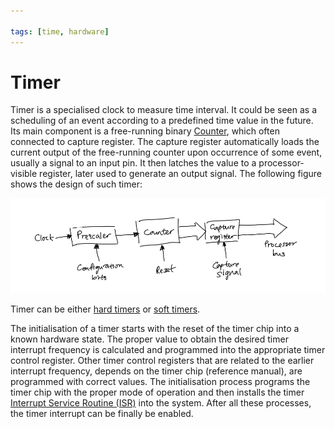 ```yaml
---

tags: [time, hardware]
---
```


# Timer

Timer is a specialised clock to measure time interval. It could be seen as a
scheduling of an event according to a predefined time value in the future. Its
main component is a free-running binary [Counter](202404061109.md), which often
connected to capture register. The capture register automatically loads the
current output of the free-running counter upon occurrence of some event,
usually a signal to an input pin. It then latches the value to a
processor-visible register, later used to generate an output signal. The
following figure shows the design of such timer:

![Timer with prescaler and capture register](./pic/timer-with-prescaler-and-capture-register.png)

Timer can be either [hard timers](202405251400.md) or [soft timers](202405251401.md).

The initialisation of a timer starts with the reset of the timer chip into a
known hardware state. The proper value to obtain the desired timer interrupt
frequency is calculated and programmed into the appropriate timer control
register. Other timer control registers that are related to the earlier
interrupt frequency, depends on the timer chip (reference manual), are
programmed with correct values. The initialisation process programs the timer
chip with the proper mode of operation and then installs the timer
[Interrupt Service Routine (ISR)](202405222040.md) into the system. After all
these processes, the timer interrupt can be finally be enabled.
